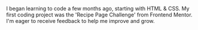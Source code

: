 I began learning to code a few months ago, starting with HTML & CSS. My first coding project was the 'Recipe Page Challenge' from Frontend Mentor. I'm eager to receive feedback to help me improve and grow.
